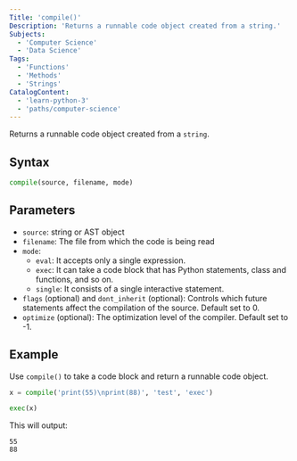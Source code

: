 ```yaml
---
Title: 'compile()'
Description: 'Returns a runnable code object created from a string.'
Subjects:
  - 'Computer Science'
  - 'Data Science'
Tags:
  - 'Functions'
  - 'Methods'
  - 'Strings'
CatalogContent:
  - 'learn-python-3'
  - 'paths/computer-science'
---
```


Returns a runnable code object created from a `string`.

## Syntax

```py
compile(source, filename, mode)
```

## Parameters

- `source`: string or AST object
- `filename`: The file from which the code is being read
- `mode`:
  - `eval`: It accepts only a single expression.
  - `exec`: It can take a code block that has Python statements, class and functions, and so on.
  - `single`: It consists of a single interactive statement.
- `flags` (optional) and `dont_inherit` (optional): Controls which future statements affect the compilation of the source. Default set to 0.
- `optimize` (optional): The optimization level of the compiler. Default set to -1.

## Example

Use `compile()` to take a code block and return a runnable code object.

```py
x = compile('print(55)\nprint(88)', 'test', 'exec')

exec(x)
```

This will output:

```shell
55
88
```
